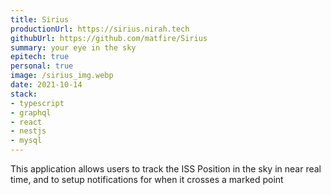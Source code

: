 ```yaml
---
title: Sirius
productionUrl: https://sirius.nirah.tech
githubUrl: https://github.com/matfire/Sirius
summary: your eye in the sky
epitech: true
personal: true
image: /sirius_img.webp
date: 2021-10-14
stack:
- typescript
- graphql
- react
- nestjs
- mysql
---
```


This application allows users to track the ISS Position in the sky in near real time, and to setup notifications for when it crosses a marked point